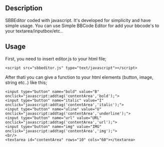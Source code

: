 ## Description ##
SBBEditor coded with javascript. It's developed for simplicity and have simple usage. You can use Simple BBCode Editor for add your bbcode's to your textarea/inputbox/etc..

## Usage ##
First, you need to insert editor.js to your html file;

```
<script src="sbbeditor.js" type="text/javascript"></script>
```

After thati you can give a function to your html elements (button, image, string etc..) like this;

```
<input type="button" name="bold" value="B" onclick="javascript:addtag('contentArea','bold');">
<input type="button" name="italic" value="I" onclick="javascript:addtag('contentArea','italic');">
<input type="button" name="uline" value="U" onclick="javascript:addtag('contentArea','underline');">
<input type="button" name="url" value="URL" onclick="javascript:addtag('contentArea','url');">
<input type="button" name="img" value="IMG" onclick="javascript:addtag('contentArea','img');">
<br/>
<textarea id="contentArea" rows="10" cols="60"></textarea>
```


